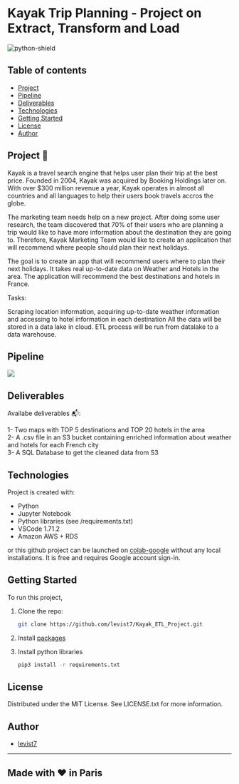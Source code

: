 # Kayak Trip Planning - Project on Extract, Transform and Load

![python-shield](https://forthebadge.com/images/badges/made-with-python.svg)  


## Table of contents
* [Project](#project)
* [Pipeline](#pipeline)
* [Deliverables](#deliverables)  
* [Technologies](#technologies)  
* [Getting Started](#getting-started)  
* [License](#license)  
* [Author](#author)  

## Project 🚧   

Kayak is a travel search engine that helps user plan their trip at the best price. Founded in 2004, Kayak was acquired by Booking Holdings later on. With over $300 million revenue a year, Kayak operates in almost all countries and all languages to help their users book travels accros the globe.

The marketing team needs help on a new project. After doing some user research, the team discovered that 70% of their users who are planning a trip would like to have more information about the destination they are going to. Therefore, Kayak Marketing Team would like to create an application that will recommend where people should plan their next holidays.  

The goal is to create an app that will recommend users where to plan their next holidays. It takes real up-to-date data on Weather and Hotels in the area. The application will recommend the best destinations and hotels in France.  

Tasks:

Scraping location information, acquiring up-to-date weather information and accessing to hotel information in each destination
All the data will be stored in a data lake in cloud. ETL process will be run from datalake to a data warehouse. 

## Pipeline  

<img src = ".pipeline_summary.png">

## Deliverables  

Availabe deliverables 📬:  

1- Two maps with TOP 5 destinations and TOP 20 hotels in the area  
2- A .csv file in an S3 bucket containing enriched information about weather and hotels for each French city  
3- A SQL Database to get the cleaned data from S3  

## Technologies

Project is created with:
* Python
* Jupyter Notebook
* Python libraries (see /requirements.txt)
* VSCode 1.71.2
* Amazon AWS + RDS

or this github project can be launched on [colab-google](https://colab.research.google.com) without any local installations. It is free and requires Google account sign-in.  

## Getting Started

To run this project, 
1. Clone the repo:
   ```sh
   git clone https://github.com/levist7/Kayak_ETL_Project.git
   ```
2. Install [packages](#technologies)

3. Install python libraries
   ```sh
   pip3 install -r requirements.txt
   ```

## License

Distributed under the MIT License. See LICENSE.txt for more information.

## Author  

* [levist7](https://github.com/levist7)  
---
Made with ❤️ in Paris
---

